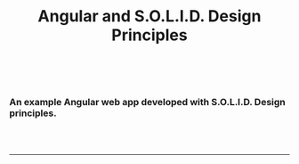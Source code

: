 <br />
<h1 align="center">
  <br />
    Angular and S.O.L.I.D. Design Principles
  <br />
  <br />
</h1>
<br />
<h3>
An example Angular web app developed with S.O.L.I.D. Design principles.
</h3>
<br />
<br />
<hr>